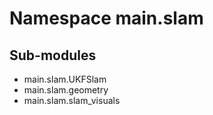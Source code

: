 Namespace main.slam
===================

Sub-modules
-----------
* main.slam.UKFSlam
* main.slam.geometry
* main.slam.slam_visuals